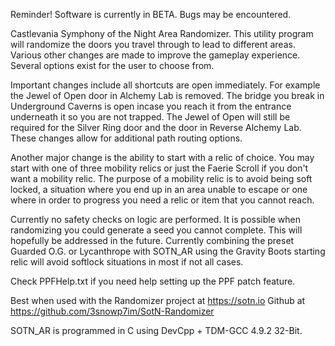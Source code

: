 Reminder! Software is currently in BETA. Bugs may be encountered.

Castlevania Symphony of the Night Area Randomizer. This utility program will randomize the doors you travel through to lead to different areas. Various other changes are made to improve the gameplay experience. Several options exist for the user to choose from. 

Important changes include all shortcuts are open immediately. For example the Jewel of Open door in Alchemy Lab is removed. The bridge you break in Underground Caverns is open incase you reach it from the entrance underneath it so you are not trapped. The Jewel of Open will still be required for the Silver Ring door and the door in Reverse Alchemy Lab. These changes allow for additional path routing options.

Another major change is the ability to start with a relic of choice. You may start with one of three mobility relics or just the Faerie Scroll if you don't want a mobility relic. The purpose of a mobility relic is to avoid being soft locked, a situation where you end up in an area unable to escape or one where in order to progress you need a relic or item that you cannot reach.

Currently no safety checks on logic are performed. It is possible when randomizing you could generate a seed you cannot complete. This will hopefully be addressed in the future. Currently combining the preset Guarded O.G. or Lycanthrope with SOTN_AR using the Gravity Boots starting relic will avoid softlock situations in most if not all cases.

Check PPFHelp.txt if you need help setting up the PPF patch feature.

Best when used with the Randomizer project at https://sotn.io
Github at https://github.com/3snowp7im/SotN-Randomizer

SOTN_AR is programmed in C using DevCpp + TDM-GCC 4.9.2 32-Bit.
